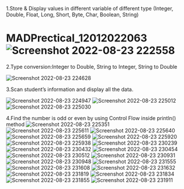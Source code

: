 1.Store & Display values in different variable of different type (Integer, Double, Float, Long, Short, Byte, Char, Boolean, String)

# MADPrectical_12012022063![Screenshot 2022-08-23 222558](https://user-images.githubusercontent.com/110375632/186229310-c72bcac0-60e4-45a6-80f2-525b33d8bd59.png)

2.Type conversion:Integer to Double, String to Integer, String to Double

![Screenshot 2022-08-23 224628](https://user-images.githubusercontent.com/110375632/186229320-166d203f-8983-4b5b-ba1c-4c42e1fb110f.png)

3.Scan student’s information and display all the data.

![Screenshot 2022-08-23 224947](https://user-images.githubusercontent.com/110375632/186229328-46e6cf66-27bb-4c00-a877-db8d9416cafd.png)
![Screenshot 2022-08-23 225012](https://user-images.githubusercontent.com/110375632/186229335-d167fb9b-604a-4cc0-8459-297d2bc06894.png)
![Screenshot 2022-08-23 225030](https://user-images.githubusercontent.com/110375632/186229351-56fcc546-03c4-47a5-a923-d4fcaff0944f.png)

4.Find the number is odd or even by using Control Flow inside println() method
![Screenshot 2022-08-23 225351](https://user-images.githubusercontent.com/110375632/186229358-28b7f783-84f7-4708-aee6-61af273da0aa.png)
![Screenshot 2022-08-23 225611](https://user-images.githubusercontent.com/110375632/186229367-cd9bfc7d-54f4-4282-a776-b82b533f1b59.png)
![Screenshot 2022-08-23 225640](https://user-images.githubusercontent.com/110375632/186229375-b862b168-640f-4ceb-9600-0270283e17e3.png)
![Screenshot 2022-08-23 225659](https://user-images.githubusercontent.com/110375632/186229383-7f26e7d0-5b10-4dc5-85a6-5e770d17cf88.png)
![Screenshot 2022-08-23 225920](https://user-images.githubusercontent.com/110375632/186229391-87356c90-58bb-4012-b78a-1880adccb8b0.png)
![Screenshot 2022-08-23 225938](https://user-images.githubusercontent.com/110375632/186229398-e520d75b-f7f1-49a7-b16b-07bd10c121de.png)
![Screenshot 2022-08-23 230239](https://user-images.githubusercontent.com/110375632/186229414-6b383517-c855-4c59-8338-026b93101ce0.png)
![Screenshot 2022-08-23 230432](https://user-images.githubusercontent.com/110375632/186229413-f62ebe50-6dbe-4c6f-85d9-3432048fd575.png)
![Screenshot 2022-08-23 230454](https://user-images.githubusercontent.com/110375632/186229422-c6ff4c00-0c3d-4cc7-afe7-21a57b55ed6b.png)
![Screenshot 2022-08-23 230512](https://user-images.githubusercontent.com/110375632/186229429-db96456a-d1c6-441c-bfcd-5a31897e0d76.png)
![Screenshot 2022-08-23 230931](https://user-images.githubusercontent.com/110375632/186229430-d756600e-90ba-4495-8b78-e380049935ae.png)
![Screenshot 2022-08-23 230948](https://user-images.githubusercontent.com/110375632/186229443-0bda18dd-d7f6-406c-9cdf-783c20dc7a97.png)
![Screenshot 2022-08-23 231555](https://user-images.githubusercontent.com/110375632/186229444-c2ed61f9-cb5d-4bc1-bcab-3ec1e3d6ac89.png)
![Screenshot 2022-08-23 231608](https://user-images.githubusercontent.com/110375632/186229446-1b455290-6cff-41c3-88f0-57858d307c7c.png)
![Screenshot 2022-08-23 231632](https://user-images.githubusercontent.com/110375632/186229453-eeab7ab7-9210-4194-8e4a-dae22712327b.png)
![Screenshot 2022-08-23 231819](https://user-images.githubusercontent.com/110375632/186229466-37449bd6-652d-4348-9a6e-7779fda18163.png)
![Screenshot 2022-08-23 231834](https://user-images.githubusercontent.com/110375632/186229471-6711dc87-02cf-4a8f-9337-8368e94a81f1.png)
![Screenshot 2022-08-23 231855](https://user-images.githubusercontent.com/110375632/186229483-8c602d0d-a15a-4b0f-b7f3-3d0fb0b69d07.png)
![Screenshot 2022-08-23 231911](https://user-images.githubusercontent.com/110375632/186229488-220c3eeb-a551-47bd-903e-dc2a7b98e656.png)
